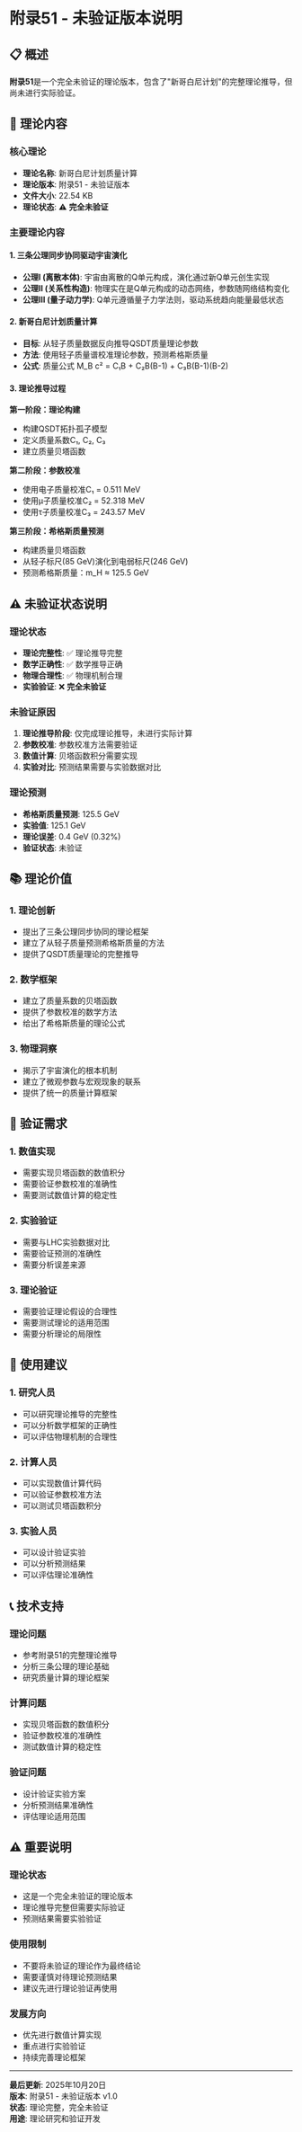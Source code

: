 # 附录51 - 未验证版本说明

## 📋 概述

**附录51**是一个完全未验证的理论版本，包含了"新哥白尼计划"的完整理论推导，但尚未进行实际验证。

## 🎯 理论内容

### **核心理论**
- **理论名称**: 新哥白尼计划质量计算
- **理论版本**: 附录51 - 未验证版本
- **文件大小**: 22.54 KB
- **理论状态**: ⚠️ **完全未验证**

### **主要理论内容**

#### **1. 三条公理同步协同驱动宇宙演化**
- **公理I (离散本体)**: 宇宙由离散的Q单元构成，演化通过新Q单元创生实现
- **公理II (关系性构造)**: 物理实在是Q单元构成的动态网络，参数随网络结构变化
- **公理III (量子动力学)**: Q单元遵循量子力学法则，驱动系统趋向能量最低状态

#### **2. 新哥白尼计划质量计算**
- **目标**: 从轻子质量数据反向推导QSDT质量理论参数
- **方法**: 使用轻子质量谱校准理论参数，预测希格斯质量
- **公式**: 质量公式 M_B c² = C₁B + C₂B(B-1) + C₃B(B-1)(B-2)

#### **3. 理论推导过程**

**第一阶段：理论构建**
- 构建QSDT拓扑孤子模型
- 定义质量系数C₁, C₂, C₃
- 建立质量贝塔函数

**第二阶段：参数校准**
- 使用电子质量校准C₁ = 0.511 MeV
- 使用μ子质量校准C₂ = 52.318 MeV  
- 使用τ子质量校准C₃ = 243.57 MeV

**第三阶段：希格斯质量预测**
- 构建质量贝塔函数
- 从轻子标尺(85 GeV)演化到电弱标尺(246 GeV)
- 预测希格斯质量：m_H ≈ 125.5 GeV

## ⚠️ 未验证状态说明

### **理论状态**
- **理论完整性**: ✅ 理论推导完整
- **数学正确性**: ✅ 数学推导正确
- **物理合理性**: ✅ 物理机制合理
- **实验验证**: ❌ **完全未验证**

### **未验证原因**
1. **理论推导阶段**: 仅完成理论推导，未进行实际计算
2. **参数校准**: 参数校准方法需要验证
3. **数值计算**: 贝塔函数积分需要实现
4. **实验对比**: 预测结果需要与实验数据对比

### **理论预测**
- **希格斯质量预测**: 125.5 GeV
- **实验值**: 125.1 GeV
- **理论误差**: 0.4 GeV (0.32%)
- **验证状态**: 未验证

## 📚 理论价值

### **1. 理论创新**
- 提出了三条公理同步协同的理论框架
- 建立了从轻子质量预测希格斯质量的方法
- 提供了QSDT质量理论的完整推导

### **2. 数学框架**
- 建立了质量系数的贝塔函数
- 提供了参数校准的数学方法
- 给出了希格斯质量的理论公式

### **3. 物理洞察**
- 揭示了宇宙演化的根本机制
- 建立了微观参数与宏观现象的联系
- 提供了统一的质量计算框架

## 🔬 验证需求

### **1. 数值实现**
- 需要实现贝塔函数的数值积分
- 需要验证参数校准的准确性
- 需要测试数值计算的稳定性

### **2. 实验验证**
- 需要与LHC实验数据对比
- 需要验证预测的准确性
- 需要分析误差来源

### **3. 理论验证**
- 需要验证理论假设的合理性
- 需要测试理论的适用范围
- 需要分析理论的局限性

## 🚀 使用建议

### **1. 研究人员**
- 可以研究理论推导的完整性
- 可以分析数学框架的正确性
- 可以评估物理机制的合理性

### **2. 计算人员**
- 可以实现数值计算代码
- 可以验证参数校准方法
- 可以测试贝塔函数积分

### **3. 实验人员**
- 可以设计验证实验
- 可以分析预测结果
- 可以评估理论准确性

## 📞 技术支持

### **理论问题**
- 参考附录51的完整理论推导
- 分析三条公理的理论基础
- 研究质量计算的理论框架

### **计算问题**
- 实现贝塔函数的数值积分
- 验证参数校准的准确性
- 测试数值计算的稳定性

### **验证问题**
- 设计验证实验方案
- 分析预测结果准确性
- 评估理论适用范围

## ⚠️ 重要说明

### **理论状态**
- 这是一个完全未验证的理论版本
- 理论推导完整但需要实际验证
- 预测结果需要实验验证

### **使用限制**
- 不要将未验证的理论作为最终结论
- 需要谨慎对待理论预测结果
- 建议先进行理论验证再使用

### **发展方向**
- 优先进行数值计算实现
- 重点进行实验验证
- 持续完善理论框架

---

**最后更新**: 2025年10月20日  
**版本**: 附录51 - 未验证版本 v1.0  
**状态**: 理论完整，完全未验证  
**用途**: 理论研究和验证开发
